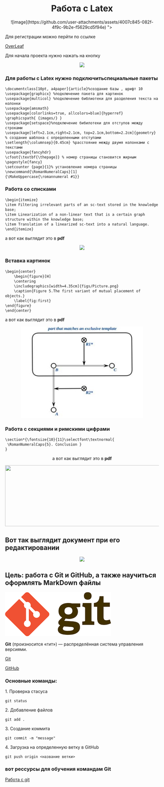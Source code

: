 <h1 align="center"> Работа с Latex</h1>
<p  align="center">![image](https://github.com/user-attachments/assets/4007c845-082f-4f9c-9b2e-f5629cd5f94e)
"></p>
Для регистрации можно перйти по ссылке

<a href="https://www.overleaf.com/">OverLeaf</a>

Для начала проекта нужно нажать на кнопку
<p  align="center"><img src="images/10.png" ></p>

### Для работы с Latex нужно подключитьспециальные пакеты
```
\documentclass[10pt, a4paper]{article}%создание базы , шрифт 10
\usepackage{graphicx} %подключение пакета для картинок
\usepackage{multicol} %подключение библиотеки для разделения текста на колонки
\usepackage{amsmath}
\usepackage[colorlinks=true, allcolors=blue]{hyperref}
\graphicspath{ {images/} }
\usepackage{setspace}%подключение бибилотеки для отступов между строками
\usepackage[left=2.1cm,right=2.1cm, top=2.1cm,bottom=2.2cm]{geometry} % создание шаблона с определенными отступами
\setlength{\columnsep}{0.45cm} %расстояние между двумя колонками с текстами
\usepackage{fancyhdr}
\cfoot{\textbf{\thepage}} % номер страницы становится жирным
\pagestyle{fancy}
\setcounter {page}{1}% установление номера страницы
\newcommand{\RomanNumeralCaps}[1]
{\MakeUppercase{\romannumeral #1}}

```
### Работа со списками
```
\begin{itemize}
\item Filtering irrelevant parts of an sc-text stored in the knowledge base;
\item Linearization of a non-linear text that is a certain graph structure within the knowledge base; 
\item Translation of a linearized sc-text into a natural language.
\end{itemize}
```
 а вот как выглядит это в **pdf**
 <p  align="center"><img src="images/3.png" ></p>

### Вставка картинок
```
\begin{center}
    \begin{figure}[H]
    \centering
    \includegraphics[width=4.35cm]{figs/Picture.png}
    \caption{Figure 5.The first variant of mutual placement of objects.}
    \label{fig:first}
\end{figure}
\end{center}
```
 а вот как выглядит это в **pdf**

  <p  align="center"><img src="images/zzzzzzzzzzzz.jpg" width=400px height=300px></p>

 ### Работа с секциями  и римскими цифрами
 ```
 \section*{\fontsize{10}{11}\selectfont\textnormal{
  \RomanNumeralCaps{5}. Conclusion }
}
```
<p align="center"> а вот как выглядит это в <b>pdf</b>
</p>
 <p  align="center"><img src="images/25.png" width=700px height=200px ></p>
 
 ## Вот так выглядит документ при его редактировании
  <p  align="center"><img src="images/21.png"  ></p>

## Цель: работа с Git и GitHub, а также научиться оформлять MarkDown  файлы

 <p  ><img src="images/555.png"  ></p>
 <p><b>Git</b> (произносится «гит») — распределённая система управления версиями.</p>

 [Git](https://git-scm.com/)

 <a href="https://github.com/">GitHub</a>
 
 ### Основные команды:

<p>1. Проверка стасуса</p>

 ```
 git status
 ```
<p>2. Добавление файлов</p>

```
git add .
```
<p>3. Создание коммита</p>

```
git commit -m "message"
```
<p>4. Загрузка на определенную ветку в GitHub</p>

```
git push origin <название ветки>
```
### вот рессурсы для обучения командам Git
<a href="https://habr.com/ru/articles/541258/">Работа с git</a>

